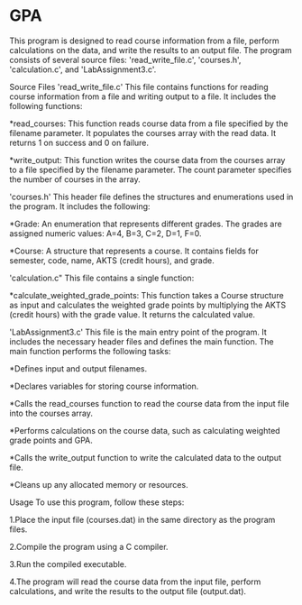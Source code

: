 # GPA

This program is designed to read course information from a file, perform calculations on the data, and write the results to an output file. 
The program consists of several source files: 'read_write_file.c', 'courses.h', 'calculation.c', and 'LabAssignment3.c'.

Source Files
'read_write_file.c'
This file contains functions for reading course information from a file and writing output to a file. It includes the following functions:

*read_courses: This function reads course data from a file specified by the filename parameter. It populates the courses array with the read data. It returns 1 on success and 0 on failure.

*write_output: This function writes the course data from the courses array to a file specified by the filename parameter. The count parameter specifies the number of courses in the array.

'courses.h'
This header file defines the structures and enumerations used in the program. It includes the following:

*Grade: An enumeration that represents different grades. The grades are assigned numeric values: A=4, B=3, C=2, D=1, F=0.

*Course: A structure that represents a course. It contains fields for semester, code, name, AKTS (credit hours), and grade.

'calculation.c"
This file contains a single function:

*calculate_weighted_grade_points: This function takes a Course structure as input and calculates the weighted grade points by multiplying the AKTS (credit hours) with the grade value. It returns the calculated value.

'LabAssignment3.c'
This file is the main entry point of the program. It includes the necessary header files and defines the main function. The main function performs the following tasks:

*Defines input and output filenames.

*Declares variables for storing course information.

*Calls the read_courses function to read the course data from the input file into the courses array.

*Performs calculations on the course data, such as calculating weighted grade points and GPA.

*Calls the write_output function to write the calculated data to the output file.

*Cleans up any allocated memory or resources.

Usage
To use this program, follow these steps:

1.Place the input file (courses.dat) in the same directory as the program files.

2.Compile the program using a C compiler.

3.Run the compiled executable.

4.The program will read the course data from the input file, perform calculations, and write the results to the output file (output.dat).
